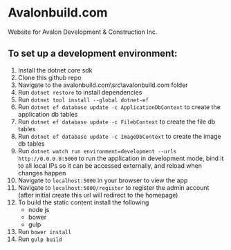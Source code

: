 # Avalonbuild.com

Website for Avalon Development & Construction Inc.

## To set up a development environment:

1.  Install the dotnet core sdk
2.  Clone this github repo
3.  Navigate to the avalonbuild.com\src\avalonbuild.com folder
4.  Run `dotnet restore` to install dependencies
5.  Run `dotnet tool install --global dotnet-ef`
6.  Run `dotnet ef database update -c ApplicationDbContext` to create the application db tables
7.  Run `dotnet ef database update -c FilebContext` to create the file db tables
8.  Run `dotnet ef database update -c ImageDbContext` to create the image db tables
9.  Run `dotnet watch run environment=development --urls http://0.0.0.0:5000` to run the application in development mode, bind it to all local IPs so it can be accessed externally, and reload when changes happen
10. Navigate to `localhost:5000` in your browser to view the app
11. Navigate to `localhost:5000/register` to register the admin account (after initial create this url will redirect to the homepage)
12. To build the static content install the following
    - node js
    - bower
    - gulp
13. Run `bower install`
14. Run `gulp build`